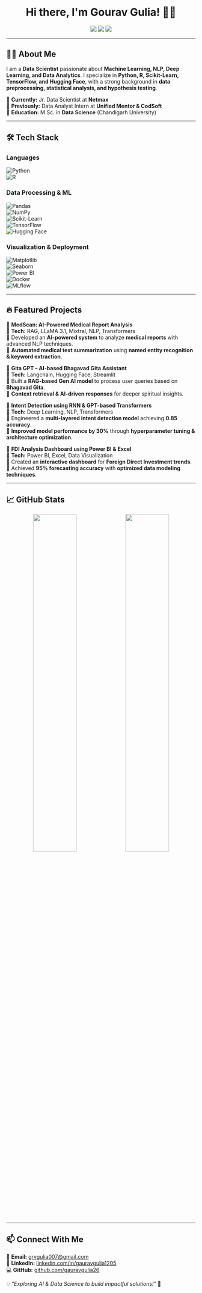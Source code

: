 <h1 align="center">Hi there, I'm Gourav Gulia! 👋🚀</h1>

<p align="center">
  <a href="mailto:grvgulia007@gmail.com"><img src="https://img.shields.io/badge/Email-D14836?style=for-the-badge&logo=gmail&logoColor=white"></a>
  <a href="https://www.linkedin.com/in/gauravgulia1205/"><img src="https://img.shields.io/badge/LinkedIn-0077B5?style=for-the-badge&logo=linkedin&logoColor=white"></a>
  <a href="https://github.com/gauravgulia26"><img src="https://img.shields.io/badge/GitHub-100000?style=for-the-badge&logo=github&logoColor=white"></a>
</p>

---

## 👨‍💻 About Me  

I am a **Data Scientist** passionate about **Machine Learning, NLP, Deep Learning, and Data Analytics**. I specialize in **Python, R, Scikit-Learn, TensorFlow, and Hugging Face**, with a strong background in **data preprocessing, statistical analysis, and hypothesis testing**.  

🔹 **Currently:** Jr. Data Scientist at **Netmax**  
🔹 **Previously:** Data Analyst Intern at **Unified Mentor & CodSoft**  
🔹 **Education:** M.Sc. in **Data Science** (Chandigarh University)  

---

## 🛠️ Tech Stack  

### **Languages**  
![Python](https://img.shields.io/badge/Python-3776AB?style=for-the-badge&logo=python&logoColor=white)  
![R](https://img.shields.io/badge/R-276DC3?style=for-the-badge&logo=r&logoColor=white)  

### **Data Processing & ML**  
![Pandas](https://img.shields.io/badge/Pandas-150458?style=for-the-badge&logo=pandas&logoColor=white)  
![NumPy](https://img.shields.io/badge/NumPy-013243?style=for-the-badge&logo=numpy&logoColor=white)  
![Scikit-Learn](https://img.shields.io/badge/Scikit--Learn-F7931E?style=for-the-badge&logo=scikit-learn&logoColor=white)  
![TensorFlow](https://img.shields.io/badge/TensorFlow-FF6F00?style=for-the-badge&logo=tensorflow&logoColor=white)  
![Hugging Face](https://img.shields.io/badge/HuggingFace-FFCC00?style=for-the-badge&logo=huggingface&logoColor=black)  

### **Visualization & Deployment**  
![Matplotlib](https://img.shields.io/badge/Matplotlib-11557C?style=for-the-badge&logo=python&logoColor=white)  
![Seaborn](https://img.shields.io/badge/Seaborn-2E5D90?style=for-the-badge&logo=python&logoColor=white)  
![Power BI](https://img.shields.io/badge/PowerBI-F2C811?style=for-the-badge&logo=powerbi&logoColor=black)  
![Docker](https://img.shields.io/badge/Docker-2496ED?style=for-the-badge&logo=docker&logoColor=white)  
![MLflow](https://img.shields.io/badge/MLflow-0194E2?style=for-the-badge&logo=mlflow&logoColor=white)  

---

## 🔥 Featured Projects  

🚀 **MedScan: AI-Powered Medical Report Analysis**  
📌 **Tech:** RAG, LLaMA 3.1, Mixtral, NLP, Transformers  
🔹 Developed an **AI-powered system** to analyze **medical reports** with advanced NLP techniques.  
🔹 **Automated medical text summarization** using **named entity recognition & keyword extraction**.  

🚀 **Gita GPT – AI-based Bhagavad Gita Assistant**  
📌 **Tech:** Langchain, Hugging Face, Streamlit  
🔹 Built a **RAG-based Gen AI model** to process user queries based on **Bhagavad Gita**.  
🔹 **Context retrieval & AI-driven responses** for deeper spiritual insights.  

🚀 **Intent Detection using RNN & GPT-based Transformers**  
📌 **Tech:** Deep Learning, NLP, Transformers  
🔹 Engineered a **multi-layered intent detection model** achieving **0.85 accuracy**.  
🔹 **Improved model performance by 30%** through **hyperparameter tuning & architecture optimization**.  

🚀 **FDI Analysis Dashboard using Power BI & Excel**  
📌 **Tech:** Power BI, Excel, Data Visualization  
🔹 Created an **interactive dashboard** for **Foreign Direct Investment trends**.  
🔹 Achieved **95% forecasting accuracy** with **optimized data modeling techniques**.  

---

## 📈 GitHub Stats  

<p align="center">
  <img src="https://github-readme-streak-stats.herokuapp.com/?user=gauravgulia26&theme=radical&hide_border=true" width="48%">
  <img src="https://github-readme-stats.vercel.app/api?username=gauravgulia26&show_icons=true&theme=radical&hide_border=true" width="48%">
</p>

---

## 📫 Connect With Me  

📧 **Email:** [grvgulia007@gmail.com](mailto:grvgulia007@gmail.com)  
🔗 **LinkedIn:** [linkedin.com/in/gauravgulia1205](https://www.linkedin.com/in/gauravgulia1205/)  
💻 **GitHub:** [github.com/gauravgulia26](https://github.com/gauravgulia26)  

💡 _"Exploring AI & Data Science to build impactful solutions!"_ 🚀  
